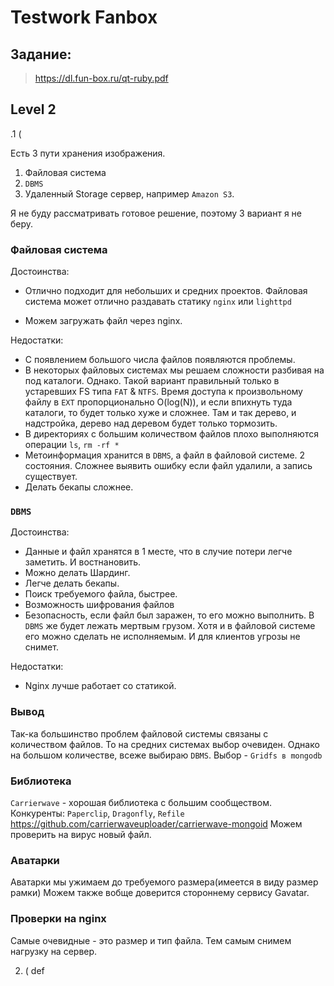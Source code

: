 # Testwork **Fanbox**
## Задание:
> <https://dl.fun-box.ru/qt-ruby.pdf> 

## Level 2

.1 (

  Есть 3 пути хранения изображения.

  1. Файловая система
  2. `DBMS`
  3. Удаленный Storage сервер, например `Amazon S3`.

  Я не буду рассматривать готовое решение, поэтому 3 вариант я не беру.

### Файловая система

  Достоинства:

  * Отлично подходит для небольших и средних проектов.
  Файловая система может отлично раздавать статику `nginx` или `lighttpd`

  * Можем загружать файл через nginx.

  Недостатки:

  * С появлением большого числа файлов появляются проблемы.
  * В некоторых файловых системах мы решаем сложности разбивая на под каталоги.
    Однако. Такой вариант правильный только в устаревших FS типа `FAT` & `NTFS`.
    Время доступа к произвольному файлу в `EXT` пропорционально O(log(N)), и если впихнуть туда каталоги, то будет только хуже и сложнее. 
    Там и так дерево, и надстройка, дерево над деревом будет только тормозить.
  * В директориях с большим количеством файлов плохо выполняются операции `ls`, `rm -rf *`
  * Метоинформация хранится в `DBMS`, а файл в файловой системе. 2 состояния. Сложнее выявить ошибку если файл удалили, а запись существует.
  * Делать бекапы сложнее.

### `DBMS`

  Достоинства:

  * Данные и файл хранятся в 1 месте, что в случие потери легче заметить.
    И востнановить.
  * Можно делать Шардинг.
  * Легче делать бекапы.
  * Поиск требуемого файла, быстрее.
  * Возможность шифрования файлов
  * Безопасность, если файл был заражен, то его можно выполнить.
    В `DBMS` же будет лежать мертвым грузом.
    Хотя и в файловой системе его можно сделать не исполняемым.
    И для клиентов угрозы не снимет.

  Недостатки:

  * Nginx лучше работает со статикой.

### Вывод

  Так-ка большинство проблем файловой системы связаны с количеством файлов. То на средних системах выбор очевиден.
  Однако на большом количестве, всеже выбираю `DBMS`.
  Выбор - `Gridfs в mongodb`

### Библиотека

  `Сarrierwave` - хорошая библиотека с большим сообществом.
  Конкуренты: `Paperclip`, `Dragonfly`, `Refile`
  https://github.com/carrierwaveuploader/carrierwave-mongoid
  Можем проверить на вирус новый файл.

### Аватарки

  Аватарки мы ужимаем до требуемого размера(имеется в виду размер рамки)
  Можем также вобще доверится стороннему сервису Gavatar.

### Проверки на nginx

  Самые очевидные - это размер и тип файла.
  Тем самым снимем нагрузку на сервер.

2. (
def
